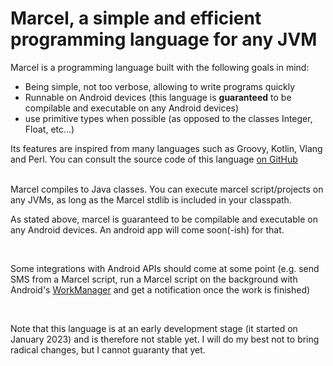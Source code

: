 # Marcel, a simple and efficient programming language for any JVM

Marcel is a programming language built with the following goals in mind:
- Being simple, not too verbose, allowing to write programs quickly
- Runnable on Android devices (this language is **guaranteed** to be compilable and executable on any Android devices)
- use primitive types when possible (as opposed to the classes Integer, Float, etc...)

Its features are inspired from many languages such as Groovy, Kotlin, Vlang and Perl. You can consult the source code of
this language [on GitHub](https://github.com/tambapps/marcel/wiki)

<br/>
Marcel compiles to Java classes. You can execute marcel script/projects on any JVMs, as long as the Marcel stdlib is included
in your classpath.

As stated above, marcel is guaranteed to be compilable and executable on any Android devices. An android app will come soon(-ish)
 for that.

<br/>

Some integrations with Android APIs should come at some point (e.g. send SMS from a Marcel script, run a Marcel script 
on the background with Android's [WorkManager](https://developer.android.com/topic/libraries/architecture/workmanager) 
and get a notification once the work is finished)

<br/>

Note that this language is at an early development stage (it started on January 2023) and is therefore not stable yet. I will do my
best not to bring radical changes, but I cannot guaranty that yet.

